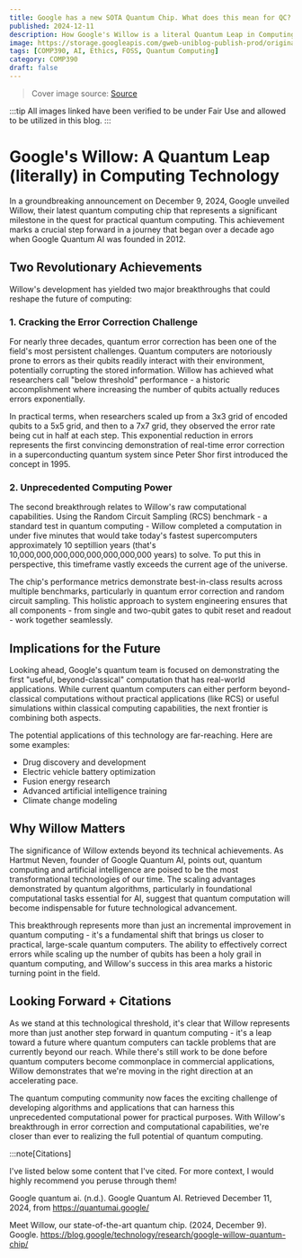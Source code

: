 ```yaml
---
title: Google has a new SOTA Quantum Chip. What does this mean for QC?
published: 2024-12-11
description: How Google's Willow is a literal Quantum Leap in Computing Technology
image: https://storage.googleapis.com/gweb-uniblog-publish-prod/original_images/02_Blog_Header_-_Hero_Shot_2096x1182.png
tags: [COMP390, AI, Ethics, FOSS, Quantum Computing]
category: COMP390
draft: false
---
```

> Cover image source: [Source](https://blog.google/technology/research/google-willow-quantum-chip/)

:::tip
All images linked have been verified to be under Fair Use and allowed to be utilized in this blog.
:::

# Google's Willow: A Quantum Leap (literally) in Computing Technology

In a groundbreaking announcement on December 9, 2024, Google unveiled Willow, their latest quantum computing chip that represents a significant milestone in the quest for practical quantum computing. This achievement marks a crucial step forward in a journey that began over a decade ago when Google Quantum AI was founded in 2012.

## Two Revolutionary Achievements

Willow's development has yielded two major breakthroughs that could reshape the future of computing:

### 1. Cracking the Error Correction Challenge

For nearly three decades, quantum error correction has been one of the field's most persistent challenges. Quantum computers are notoriously prone to errors as their qubits readily interact with their environment, potentially corrupting the stored information. Willow has achieved what researchers call "below threshold" performance - a historic accomplishment where increasing the number of qubits actually reduces errors exponentially.

In practical terms, when researchers scaled up from a 3x3 grid of encoded qubits to a 5x5 grid, and then to a 7x7 grid, they observed the error rate being cut in half at each step. This exponential reduction in errors represents the first convincing demonstration of real-time error correction in a superconducting quantum system since Peter Shor first introduced the concept in 1995.

### 2. Unprecedented Computing Power

The second breakthrough relates to Willow's raw computational capabilities. Using the Random Circuit Sampling (RCS) benchmark - a standard test in quantum computing - Willow completed a computation in under five minutes that would take today's fastest supercomputers approximately 10 septillion years (that's 10,000,000,000,000,000,000,000,000 years) to solve. To put this in perspective, this timeframe vastly exceeds the current age of the universe.


The chip's performance metrics demonstrate best-in-class results across multiple benchmarks, particularly in quantum error correction and random circuit sampling. This holistic approach to system engineering ensures that all components - from single and two-qubit gates to qubit reset and readout - work together seamlessly.

## Implications for the Future

Looking ahead, Google's quantum team is focused on demonstrating the first "useful, beyond-classical" computation that has real-world applications. While current quantum computers can either perform beyond-classical computations without practical applications (like RCS) or useful simulations within classical computing capabilities, the next frontier is combining both aspects.

The potential applications of this technology are far-reaching. Here are some examples:
- Drug discovery and development
- Electric vehicle battery optimization
- Fusion energy research
- Advanced artificial intelligence training
- Climate change modeling

## Why Willow Matters

The significance of Willow extends beyond its technical achievements. As Hartmut Neven, founder of Google Quantum AI, points out, quantum computing and artificial intelligence are poised to be the most transformational technologies of our time. The scaling advantages demonstrated by quantum algorithms, particularly in foundational computational tasks essential for AI, suggest that quantum computation will become indispensable for future technological advancement.

This breakthrough represents more than just an incremental improvement in quantum computing - it's a fundamental shift that brings us closer to practical, large-scale quantum computers. The ability to effectively correct errors while scaling up the number of qubits has been a holy grail in quantum computing, and Willow's success in this area marks a historic turning point in the field.

## Looking Forward + Citations

As we stand at this technological threshold, it's clear that Willow represents more than just another step forward in quantum computing - it's a leap toward a future where quantum computers can tackle problems that are currently beyond our reach. While there's still work to be done before quantum computers become commonplace in commercial applications, Willow demonstrates that we're moving in the right direction at an accelerating pace.

The quantum computing community now faces the exciting challenge of developing algorithms and applications that can harness this unprecedented computational power for practical purposes. With Willow's breakthrough in error correction and computational capabilities, we're closer than ever to realizing the full potential of quantum computing.

:::note[Citations]

I've listed below some content that I've cited. For more context, I would highly recommend you peruse through them!

Google quantum ai. (n.d.). Google Quantum AI. Retrieved December 11, 2024, from https://quantumai.google/

Meet Willow, our state-of-the-art quantum chip. (2024, December 9). Google. https://blog.google/technology/research/google-willow-quantum-chip/
